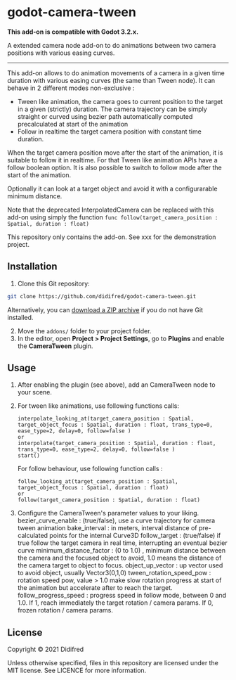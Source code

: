 # godot-camera-tween

**This add-on is compatible with Godot 3.2.x.**

A extended camera node add-on to do animations between two camera positions with various easing curves.

___

This add-on allows to do animation movements of a camera in a given time duration with various easing curves (the same than Tween node).
It can behave in 2 different modes non-exclusive :
- Tween like animation, the camera goes to current position to the target in a given (strictly) duration.
The camera trajectory can be simply straight or curved using bezier path automatically computed precalculated at start of the animation
- Follow in realtime the target camera position with constant time duration.

When the target camera position move after the start of the animation, it is suitable to follow it in realtime. 
For that Tween like animation APIs have a follow boolean option. It is also possible to switch to follow mode after the start of the animation.

Optionally it can look at a target object and avoid it with a configurarable minimum distance.

Note that the deprecated InterpolatedCamera can be replaced with this add-on using simply the function   ```func follow(target_camera_position : Spatial, duration : float)```

This repository only contains the add-on. See xxx for the demonstration project.

## Installation

1. Clone this Git repository:

```bash
git clone https://github.com/didifred/godot-camera-tween.git
```

Alternatively, you can
[download a ZIP archive]( https://github.com/didifred/godot-camera-tween/archive/main.zip)
if you do not have Git installed.

2. Move the `addons/` folder to your project folder.
3. In the editor, open **Project > Project Settings**, go to **Plugins**
   and enable the **CameraTween** plugin.

## Usage

1. After enabling the plugin (see above), add an CameraTween node
   to your scene.

2. For tween like animations, use following functions calls:
   ```
   interpolate_looking_at(target_camera_position : Spatial, target_object_focus : Spatial, duration : float, trans_type=0, ease_type=2, delay=0, follow=false ) 
   or
   interpolate(target_camera_position : Spatial, duration : float, trans_type=0, ease_type=2, delay=0, follow=false )
   start()
   ```
   
   For follow behaviour, use following function calls :
   ```
   follow_looking_at(target_camera_position : Spatial, target_object_focus : Spatial, duration : float)
   or
   follow(target_camera_position : Spatial, duration : float)
    ```
    
3. Configure the CameraTween's parameter values to your liking.
   bezier_curve_enable : (true/false), use a curve trajectory for camera tween animation
   bake_interval : in meters, interval distance of pre-calculated points for the internal Curve3D
   follow_target : (true/false) if true follow the target camera in real time, interrupting an eventual bezier curve
   minimum_distance_factor : (0 to 1.0) , minimum distance between the camera and the focused object to avoid, 1.0 means the distance of the camera target to object to focus.
   object_up_vector : up vector used to avoid object, usually Vector3(0,1,0) 
   tween_rotation_speed_pow : rotation speed pow, value > 1.0 make slow rotation progress at start of the animation but accelerate after to reach the target.
   follow_progress_speed :  progress speed in follow mode, between 0 and 1.0. If 1, reach immediately the target rotation / camera params. If 0, frozen rotation / camera params.
   
## License

Copyright © 2021 Didifred

Unless otherwise specified, files in this repository are licensed under the
MIT license. See LICENCE for more information.
